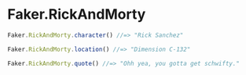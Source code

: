 # Faker.RickAndMorty

```js
Faker.RickAndMorty.character() //=> "Rick Sanchez"

Faker.RickAndMorty.location() //=> "Dimension C-132"

Faker.RickAndMorty.quote() //=> "Ohh yea, you gotta get schwifty."
```
